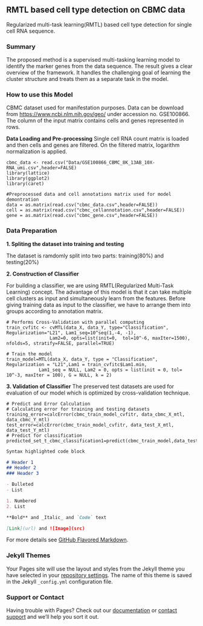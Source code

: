 ## RMTL based cell type detection on CBMC data

Regularized multi-task learning(RMTL) based cell type detection for single cell RNA sequence. 

### Summary

The proposed method is a supervised multi-tasking learning model to identify the marker genes from the data sequence. The result gives a clear overview of the framework. It handles the challenging goal of learning the cluster structure and treats them as a separate task in the model.

### How to use this Model
CBMC dataset used for manifestation purposes. Data can be download from https://www.ncbi.nlm.nih.gov/geo/ under accession no. GSE100866.
The column of the input matrix contains cells and genes represented in rows.

**Data Loading and Pre-processing**
Single cell RNA count matrix is loaded and then cells and genes are filtered. On the filtered matrix, logarithm normalization is applied.   
```
cbmc_data <- read.csv("Data/GSE100866_CBMC_8K_13AB_10X-RNA_umi.csv",header=FALSE)
library(lattice)
library(ggplot2)
library(caret)

#Preprocessed data and cell annotations matrix used for model demontration  
data = as.matrix(read.csv("cbmc_data.csv",header=FALSE))
cell = as.matrix(read.csv("cbmc_cellannotation.csv",header=FALSE))
gene = as.matrix(read.csv("cbmc_gene.csv",header=FALSE))
```
### Data Preparation
**1. Spliting the dataset into training and testing** 

The dataset is ramdomly split into two parts: training(80%) and testing(20%) 

**2. Construction of Classifier**

For building a classifier, we are using RMTL(Regularized Multi-Task Learning) concept. The advantage of this model is that it can take multiple cell clusters as input and simultaneously learn from the features. Before giving training data as input to the classifier, we have to arrange them into groups according to annotation matrix. 
```
# Performs Cross-Validation with parallel computing
train_cvfitc <- cvMTL(data_X, data_Y, type="Classification", Regularization="L21", Lam1_seq=10^seq(1,-4, -1),  
                Lam2=0, opts=list(init=0,  tol=10^-6, maxIter=1500), nfolds=5, stratify=FALSE, parallel=TRUE)

# Train the model
train_model=MTL(data_X, data_Y, type = "Classification", Regularization = "L21",Lam1 = train_cvfitc$Lam1.min, 
            Lam1_seq = NULL, Lam2 = 0, opts = list(init = 0, tol= 10^-3, maxIter = 100), G = NULL, k = 2)
```

**3. Validation of Classifier**
The preserved test datasets are used for evaluation of our model which is optimized by cross-validation technique. 
```
# Predict and Error Calculation
# Calculating error for training and testing datasets  
training_error=calcError(cbmc_train_model_cvfitr, data_cbmc_X_mtl, data_cbmc_Y_mtl)
test_error=calcError(cbmc_train_model_cvfitr, data_test_X_mtl, data_test_Y_mtl)
# Predict for classification
predicted_set_t_cbmc_classification1=predict(cbmc_train_model,data_test_X_mtl)

``````

```markdown
Syntax highlighted code block

# Header 1
## Header 2
### Header 3

- Bulleted
- List

1. Numbered
2. List

**Bold** and _Italic_ and `Code` text

[Link](url) and ![Image](src)
```

For more details see [GitHub Flavored Markdown](https://guides.github.com/features/mastering-markdown/).

### Jekyll Themes

Your Pages site will use the layout and styles from the Jekyll theme you have selected in your [repository settings](https://github.com/piuupadhyaypu/RMTL-method-used-for-cell-type-detection-in-sc-RNA-seq/settings/pages). The name of this theme is saved in the Jekyll `_config.yml` configuration file.

### Support or Contact

Having trouble with Pages? Check out our [documentation](https://docs.github.com/categories/github-pages-basics/) or [contact support](https://support.github.com/contact) and we’ll help you sort it out.
